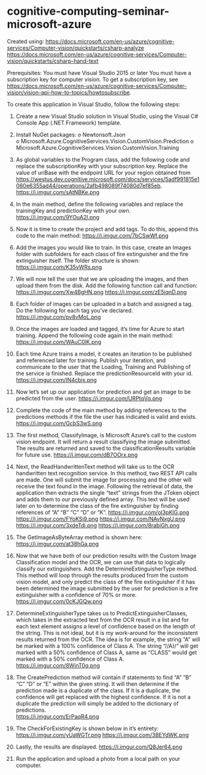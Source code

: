# cognitive-computing-seminar-microsoft-azure
Created using: 
https://docs.microsoft.com/en-us/azure/cognitive-services/Computer-vision/quickstarts/csharp-analyze
https://docs.microsoft.com/en-us/azure/cognitive-services/Computer-vision/quickstarts/csharp-hand-text


Prerequisites:
You must have Visual Studio 2015 or later
You must have a subscription key for computer vision. To get a subscription key, see https://docs.microsoft.com/en-us/azure/cognitive-services/Computer-vision/vision-api-how-to-topics/howtosubscribe.

To create this application in Visual Studio, follow the following steps: 
1.	Create a new Visual Studio solution in Visual Studio, using the Visual C# Console App (.NET Framework) template.
2.	Install NuGet packages:
o	 Newtonsoft.Json  
o	Microsoft.Azure.CognitiveServices.Vision.CustomVision.Prediction 
o	Microsoft.Azure.CognitiveServices.Vision.CustomVision.Training 
 
3.	As global variables to the Program class, add the following code and replace the subscriptionKey with your subscription key. Replace the value of uriBase with the endpoint URL for your region obtained from https://westus.dev.cognitive.microsoft.com/docs/services/5adf991815e1060e6355ad44/operations/2afb498089f74080d7ef85eb.  
 https://i.imgur.com/sAtNBKe.png
 
4.	In the main method, define the following variables and replace the trainingKey and predictionKey with your own. 
 https://i.imgur.com/9YOuA2l.png
 
5.	Now it is time to create the project and add tags. To do this, append this code to the main method:
 https://i.imgur.com/7bCSwWf.png
 
6.	Add the images you would like to train. In this case, create an Images folder with subfolders for each class of fire extinguisher and the fire extinguisher itself. The folder structure is shown:
https://i.imgur.com/K35vWRs.png
 
7.	We will now tell the user that we are uploading the images, and then upload them from the disk. Add the following function call and function: 
 https://i.imgur.com/Xw4BgHN.png
 https://i.imgur.com/zE5iqnD.png
 
8.	Each folder of images can be uploaded in a batch and assigned a tag. Do the following for each tag you’ve declared.
https://i.imgur.com/pv8vMoL.png
 
9.	Once the images are loaded and tagged, it’s time for Azure to start training. Append the following code again in the main method:
 https://i.imgur.com/WAuC0lK.png
 
10.	Each time Azure trains a model, it creates an iteration to be published and referenced later for training. Publish your iteration, and communicate to the user that the Loading, Training and Publishing of the service is finished. Replace the predictionResourceId with your id.
https://i.imgur.com/IN4cbix.png
 
11.	Now let’s set up our application for prediction and get an image to be predicted from the user.
https://i.imgur.com/URPtqVq.png
 
12.	Complete the code of the main method by adding references to the predictions methods if the file the user has indicated is valid and exists.
https://i.imgur.com/GcbS3wS.png
 
13.	The first method, ClassifyImage, is Microsoft Azure’s call to the custom vision endpoint. It will return a result classifying the image submitted. The results are returned and saved to the classificationResults variable for future use.
https://i.imgur.com/dB7OOrx.png
 
14.	Next, the ReadHandwrittenText method will take us to the OCR handwritten text recognition service. 
In this method, two REST API calls are made. One will submit the image for processing and the other will receive the text found in the image. Following the retrieval of data, the application then extracts the single “text” strings from the JToken object and adds them to our previously defined array. This text will be used later on to determine the class of the fire extinguisher by finding references of “A” “B” “C” “D” or “K”.
 https://i.imgur.com/ol3pKlG.png
 https://i.imgur.com/FYoKSj9.png
 https://i.imgur.com/NAvNxgU.png
 https://i.imgur.com/3xdeTdj.png
 https://i.imgur.com/8rabiGh.png
 
15.	The GetImageAsByteArray method is shown here:
https://i.imgur.com/at38hGa.png
 
16.	Now that we have both of our prediction results with the Custom Image Classification model and the OCR, we can use that data to logically classify our extinguishers. Add the DetermineExtinguisherType method. This method will loop through the results produced from the custom vision model, and only predict the class of the fire extinguisher if it has been determined the image submitted by the user for prediction is a fire extinguisher with a confidence of 70% or more. 
 https://i.imgur.com/0cKJGQw.png
 
17.	DetermineExtinguisherType takes us to PredictExtinguisherClasses, which takes in the extracted text from the OCR result in a list and for each text element assigns a level of confidence based on the length of the string. This is not ideal, but it is my work-around for the inconsistent results returned from the OCR. The idea is for example, the string “A” will be marked with a 100% confidence of Class A. The string “//A)/” will get marked with a 50% confidence of Class A, same as “CLASS” would get marked with a 50% confidence of Class A. 
https://i.imgur.com/8WinT0q.png
 
18.	The CreatePrediction method will contain if statements to find “A” “B” “C” “D” or “E” within the given string. It will then determine if the prediction made is a duplicate of the class. If it is a duplicate, the confidence will get replaced with the highest confidence. If it is not a duplicate the prediction will simply be added to the dictionary of predictions.  
 https://i.imgur.com/ErPaqR4.png
 
19.	The CheckForExistingKey is shown below in it’s entirety:
 https://i.imgur.com/yUaWGTr.png
 https://i.imgur.com/3BEYdWK.png
 
20.	Lastly, the results are displayed.
https://i.imgur.com/Q8Jer64.png
 
21.	Run the application and upload a photo from a local path on your computer.


